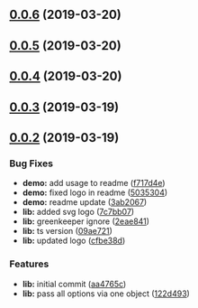 <a name="0.0.6"></a>
## [0.0.6](https://github.com/michaeldoye/mat-markdown-editor/compare/v0.0.5...v0.0.6) (2019-03-20)



<a name="0.0.5"></a>
## [0.0.5](https://github.com/michaeldoye/mat-markdown-editor/compare/v0.0.4...v0.0.5) (2019-03-20)



<a name="0.0.4"></a>
## [0.0.4](https://github.com/michaeldoye/mat-markdown-editor/compare/v0.0.3...v0.0.4) (2019-03-20)



<a name="0.0.3"></a>
## [0.0.3](https://github.com/michaeldoye/mat-markdown-editor/compare/v0.0.2...v0.0.3) (2019-03-19)



<a name="0.0.2"></a>
## [0.0.2](https://github.com/michaeldoye/mat-markdown-editor/compare/aa4765c...v0.0.2) (2019-03-19)


### Bug Fixes

* **demo:** add usage to readme ([f717d4e](https://github.com/michaeldoye/mat-markdown-editor/commit/f717d4e))
* **demo:** fixed logo in readme ([5035304](https://github.com/michaeldoye/mat-markdown-editor/commit/5035304))
* **demo:** readme update ([3ab2067](https://github.com/michaeldoye/mat-markdown-editor/commit/3ab2067))
* **lib:** added svg logo ([7c7bb07](https://github.com/michaeldoye/mat-markdown-editor/commit/7c7bb07))
* **lib:** greenkeeper ignore ([2eae841](https://github.com/michaeldoye/mat-markdown-editor/commit/2eae841))
* **lib:** ts version ([09ae721](https://github.com/michaeldoye/mat-markdown-editor/commit/09ae721))
* **lib:** updated logo ([cfbe38d](https://github.com/michaeldoye/mat-markdown-editor/commit/cfbe38d))


### Features

* **lib:** initial commit ([aa4765c](https://github.com/michaeldoye/mat-markdown-editor/commit/aa4765c))
* **lib:** pass all options via one object ([122d493](https://github.com/michaeldoye/mat-markdown-editor/commit/122d493))



